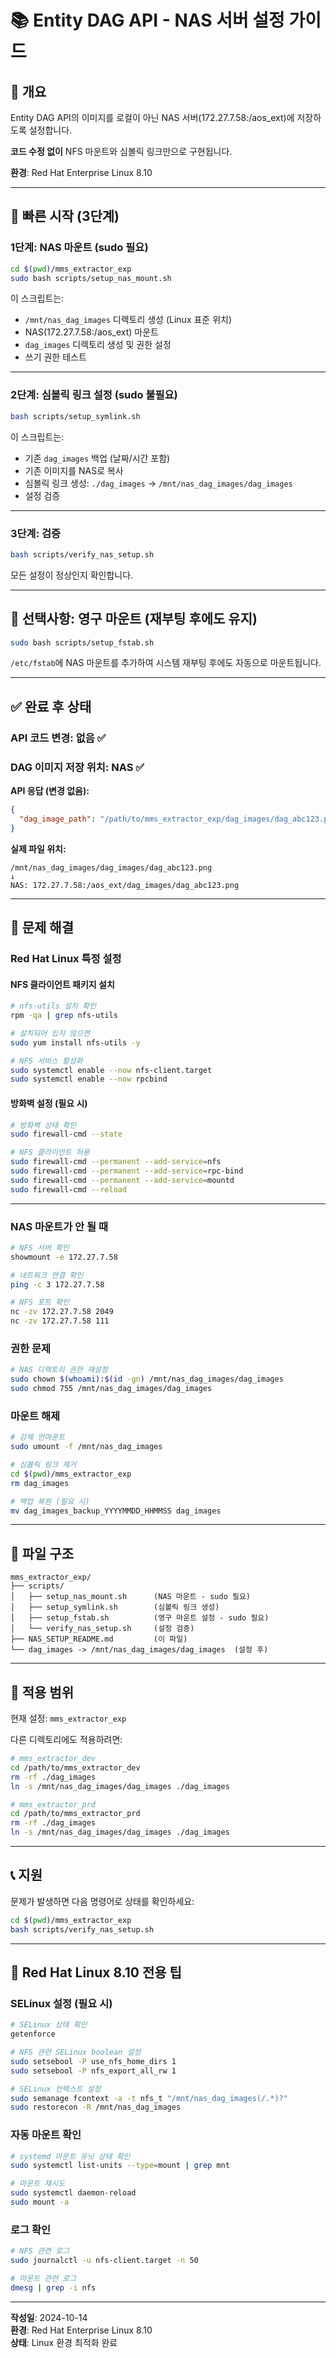 # 📚 Entity DAG API - NAS 서버 설정 가이드

## 🎯 개요

Entity DAG API의 이미지를 로컬이 아닌 NAS 서버(172.27.7.58:/aos_ext)에 저장하도록 설정합니다.

**코드 수정 없이** NFS 마운트와 심볼릭 링크만으로 구현됩니다.

**환경**: Red Hat Enterprise Linux 8.10

---

## 🚀 빠른 시작 (3단계)

### **1단계: NAS 마운트** (sudo 필요)

```bash
cd $(pwd)/mms_extractor_exp
sudo bash scripts/setup_nas_mount.sh
```

이 스크립트는:
- `/mnt/nas_dag_images` 디렉토리 생성 (Linux 표준 위치)
- NAS(172.27.7.58:/aos_ext) 마운트
- `dag_images` 디렉토리 생성 및 권한 설정
- 쓰기 권한 테스트

---

### **2단계: 심볼릭 링크 설정** (sudo 불필요)

```bash
bash scripts/setup_symlink.sh
```

이 스크립트는:
- 기존 `dag_images` 백업 (날짜/시간 포함)
- 기존 이미지를 NAS로 복사
- 심볼릭 링크 생성: `./dag_images` → `/mnt/nas_dag_images/dag_images`
- 설정 검증

---

### **3단계: 검증**

```bash
bash scripts/verify_nas_setup.sh
```

모든 설정이 정상인지 확인합니다.

---

## 🔄 선택사항: 영구 마운트 (재부팅 후에도 유지)

```bash
sudo bash scripts/setup_fstab.sh
```

`/etc/fstab`에 NAS 마운트를 추가하여 시스템 재부팅 후에도 자동으로 마운트됩니다.

---

## ✅ 완료 후 상태

### API 코드 변경: 없음 ✅
### DAG 이미지 저장 위치: NAS ✅

**API 응답 (변경 없음):**
```json
{
  "dag_image_path": "/path/to/mms_extractor_exp/dag_images/dag_abc123.png"
}
```

**실제 파일 위치:**
```
/mnt/nas_dag_images/dag_images/dag_abc123.png
↓
NAS: 172.27.7.58:/aos_ext/dag_images/dag_abc123.png
```

---

## 🔧 문제 해결

### **Red Hat Linux 특정 설정**

#### **NFS 클라이언트 패키지 설치**

```bash
# nfs-utils 설치 확인
rpm -qa | grep nfs-utils

# 설치되어 있지 않으면
sudo yum install nfs-utils -y

# NFS 서비스 활성화
sudo systemctl enable --now nfs-client.target
sudo systemctl enable --now rpcbind
```

#### **방화벽 설정 (필요 시)**

```bash
# 방화벽 상태 확인
sudo firewall-cmd --state

# NFS 클라이언트 허용
sudo firewall-cmd --permanent --add-service=nfs
sudo firewall-cmd --permanent --add-service=rpc-bind
sudo firewall-cmd --permanent --add-service=mountd
sudo firewall-cmd --reload
```

---

### NAS 마운트가 안 될 때

```bash
# NFS 서버 확인
showmount -e 172.27.7.58

# 네트워크 연결 확인
ping -c 3 172.27.7.58

# NFS 포트 확인
nc -zv 172.27.7.58 2049
nc -zv 172.27.7.58 111
```

### 권한 문제

```bash
# NAS 디렉토리 권한 재설정
sudo chown $(whoami):$(id -gn) /mnt/nas_dag_images/dag_images
sudo chmod 755 /mnt/nas_dag_images/dag_images
```

### 마운트 해제

```bash
# 강제 언마운트
sudo umount -f /mnt/nas_dag_images

# 심볼릭 링크 제거
cd $(pwd)/mms_extractor_exp
rm dag_images

# 백업 복원 (필요 시)
mv dag_images_backup_YYYYMMDD_HHMMSS dag_images
```

---

## 📂 파일 구조

```
mms_extractor_exp/
├── scripts/
│   ├── setup_nas_mount.sh      (NAS 마운트 - sudo 필요)
│   ├── setup_symlink.sh        (심볼릭 링크 생성)
│   ├── setup_fstab.sh          (영구 마운트 설정 - sudo 필요)
│   └── verify_nas_setup.sh     (설정 검증)
├── NAS_SETUP_README.md         (이 파일)
└── dag_images -> /mnt/nas_dag_images/dag_images  (설정 후)
```

---

## 🎯 적용 범위

현재 설정: `mms_extractor_exp`

다른 디렉토리에도 적용하려면:
```bash
# mms_extractor_dev
cd /path/to/mms_extractor_dev
rm -rf ./dag_images
ln -s /mnt/nas_dag_images/dag_images ./dag_images

# mms_extractor_prd
cd /path/to/mms_extractor_prd
rm -rf ./dag_images
ln -s /mnt/nas_dag_images/dag_images ./dag_images
```

---

## 📞 지원

문제가 발생하면 다음 명령어로 상태를 확인하세요:
```bash
cd $(pwd)/mms_extractor_exp
bash scripts/verify_nas_setup.sh
```

---

## 🔧 Red Hat Linux 8.10 전용 팁

### SELinux 설정 (필요 시)

```bash
# SELinux 상태 확인
getenforce

# NFS 관련 SELinux boolean 설정
sudo setsebool -P use_nfs_home_dirs 1
sudo setsebool -P nfs_export_all_rw 1

# SELinux 컨텍스트 설정
sudo semanage fcontext -a -t nfs_t "/mnt/nas_dag_images(/.*)?"
sudo restorecon -R /mnt/nas_dag_images
```

### 자동 마운트 확인

```bash
# systemd 마운트 유닛 상태 확인
sudo systemctl list-units --type=mount | grep mnt

# 마운트 재시도
sudo systemctl daemon-reload
sudo mount -a
```

### 로그 확인

```bash
# NFS 관련 로그
sudo journalctl -u nfs-client.target -n 50

# 마운트 관련 로그
dmesg | grep -i nfs
```

---

**작성일**: 2024-10-14  
**환경**: Red Hat Enterprise Linux 8.10  
**상태**: Linux 환경 최적화 완료
